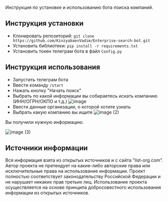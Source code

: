 Инструкция по установке и использованию бота поиска компаний.

## Инструкция установки
* Клонировать репозиторий: `git clone https://github.com/KinzyabaevVadim/Enterprise-search-bot.git`
* Установить библиотеки: `pip install -r requirements.txt`
* Установить токен телеграм бота в файл `Config.py`

## Инструкция использования
* Запустить телеграм бота
* Ввести команду `/start`
* Нажать кнопку "Начать поиск"
* Выбрать по какой информации вы собираетесь искать компанию (ИНН/ОГРН/ОКПО и т.д.)
  ![image](https://github.com/user-attachments/assets/b06ebaee-9ed1-4bce-810f-361f2223a72e)
* Ввести данные организации, о которой хотите узнать
* Выбрать какую компанию вы ищите
 ![image (2)](https://github.com/user-attachments/assets/a23f74f3-d9e4-490b-b6c3-43346e98ca35)

Вы получили нужную информацию.

 ![image (3)](https://github.com/user-attachments/assets/14b8c5aa-5754-43a8-b8b7-b6e9114524a3)

## Источники информации
Вся информация взята из открытых источников и с сайта "list-org.com". 
Автор проекта не претендует на какие-либо авторские права или исключительные права на использование информации. 
Проект полностью соответствует законодательству Российской Федерации и не нарушает никаких прав третьих лиц. 
Использование проекта осуществляется на основе принципа добросовестного использования информации из открытых источников.

